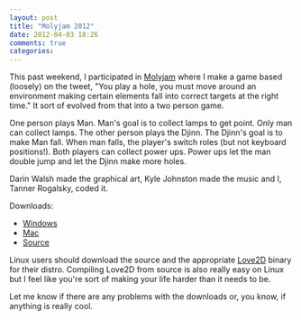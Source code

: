 ```yaml
---
layout: post
title: "Molyjam 2012"
date: 2012-04-03 18:26
comments: true
categories: 
---
```

This past weekend, I participated in <a href="http://www.whatwouldmolydeux.com/">Molyjam</a> where I make a game based (loosely) on the tweet, "You play a hole, you must move around an environment making certain elements fall into correct targets at the right time." It sort of evolved from that into a two person game. 

One person plays Man. Man's goal is to collect lamps to get point. Only man can collect lamps.
The other person plays the Djinn. The Djinn's goal is to make Man fall. When man falls, the player's switch roles (but not keyboard positions!).
Both players can collect power ups. Power ups let the man double jump and let the Djinn make more holes.

Darin Walsh made the graphical art, Kyle Johnston made the music and I, Tanner Rogalsky, coded it.

Downloads:
<ul>
  <li><a href="{{ root_url }}/downloads/h_vs_h.zip">Windows</a></li>
  <li><a href="{{ root_url }}/downloads/h_vs_h_mac.zip">Mac</a></li>
  <li><a href="{{ root_url }}/downloads/h_vs_h.love">Source</a></li>
</ul>
Linux users should download the source and the appropriate <a href="https://love2d.org/">Love2D</a> binary for their distro. Compiling Love2D from source is also really easy on Linux but I feel like you're sort of making your life harder than it needs to be.

Let me know if there are any problems with the downloads or, you know, if anything is really cool.<!--more-->
